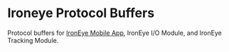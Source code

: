 Ironeye Protocol Buffers
========================

Protocol buffers for [IronEye Mobile App](https://github.com/amandeepg/IronEye-Android "IronEye Mobile App"), IronEye I/O Module, and IronEye Tracking Module.
